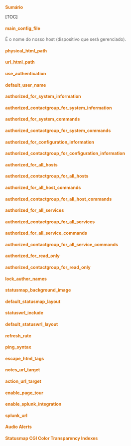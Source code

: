 <span style="color:#d86c00">**Sumário**</span>

[TOC]

#### <span style="color:#d86c00">**main_config_file**</span>

<span style="color:#696969">É o nome do nosso host (dispositivo que será gerenciado).</span>



#### <span style="color:#d86c00">**physical_html_path**</span>





#### <span style="color:#d86c00">**url_html_path**</span>





#### <span style="color:#d86c00">**use_authentication**</span>





#### <span style="color:#d86c00">**default_user_name**</span>





#### <span style="color:#d86c00">**authorized_for_system_information**</span>





#### <span style="color:#d86c00">**authorized_contactgroup_for_system_information**</span>





#### <span style="color:#d86c00">**authorized_for_system_commands**</span>





#### <span style="color:#d86c00">**authorized_contactgroup_for_system_commands**</span>





#### <span style="color:#d86c00">**authorized_for_configuration_information**</span>





#### <span style="color:#d86c00">**authorized_contactgroup_for_configuration_information**</span>





#### <span style="color:#d86c00">**authorized_for_all_hosts**</span>





#### <span style="color:#d86c00">**authorized_contactgroup_for_all_hosts**</span>





#### <span style="color:#d86c00">**authorized_for_all_host_commands**</span>





#### <span style="color:#d86c00">**authorized_contactgroup_for_all_host_commands**</span>





#### <span style="color:#d86c00">**authorized_for_all_services**</span>





#### <span style="color:#d86c00">**authorized_contactgroup_for_all_services**</span>





#### <span style="color:#d86c00">**authorized_for_all_service_commands**</span>





#### <span style="color:#d86c00">**authorized_contactgroup_for_all_service_commands**</span>





#### <span style="color:#d86c00">**authorized_for_read_only**</span>





#### <span style="color:#d86c00">**authorized_contactgroup_for_read_only**</span>





#### <span style="color:#d86c00">**lock_author_names**</span>



#### <span style="color:#d86c00">**statusmap_background_image**</span>





#### <span style="color:#d86c00">**default_statusmap_layout**</span>





#### <span style="color:#d86c00">**statuswrl_include**</span>





#### <span style="color:#d86c00">**default_statuswrl_layout**</span>





#### <span style="color:#d86c00">**refresh_rate**</span>





#### <span style="color:#d86c00">**ping_syntax**</span>





#### <span style="color:#d86c00">**escape_html_tags**</span>





#### <span style="color:#d86c00">**notes_url_target**</span>





#### <span style="color:#d86c00">**action_url_target**</span>





#### <span style="color:#d86c00">**enable_page_tour**</span>





#### <span style="color:#d86c00">**enable_splunk_integration**</span>





#### <span style="color:#d86c00">**splunk_url**</span>





#### <span style="color:#d86c00">**Audio Alerts**</span>





#### <span style="color:#d86c00">**Statusmap CGI Color Transparency Indexes**</span>

